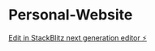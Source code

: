# Personal-Website

[Edit in StackBlitz next generation editor ⚡️](https://stackblitz.com/~/github.com/drelex2410/Personal-Website)